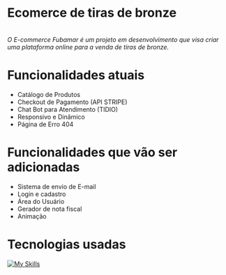 # Ecomerce de tiras de bronze
<br> *O E-commerce Fubamar é um projeto em desenvolvimento que visa criar uma plataforma online para a venda de tiras de bronze.* </br>


# Funcionalidades atuais
-  Catálogo de Produtos
-  Checkout de Pagamento (API STRIPE)
-  Chat Bot para Atendimento (TIDIO)
-  Responsivo e Dinâmico
-  Página de Erro 404

  # Funcionalidades que vão ser adicionadas
-  Sistema de envio de E-mail
-  Login e cadastro
-  Área do Usuário
-  Gerador de nota fiscal
-  Animação

  
# Tecnologias usadas

  
[![My Skills](https://skillicons.dev/icons?i=js,html,css,nodejs,express,vscode )](https://skillicons.dev)
